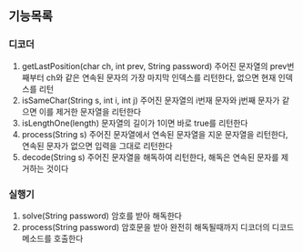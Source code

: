## 기능목록

### 디코더
1. getLastPosition(char ch, int prev, String password) 주어진 문자열의 prev번째부터 ch와 같은 연속된 문자의 가장 마지막 인덱스를 리턴한다, 없으면 현재 인덱스를 리턴
2. isSameChar(String s, int i, int j) 주어진 문자열의 i번재 문자와 j번째 문자가 같으면 이를 제거한 문자열을 리턴한다
3. isLengthOne(length) 문자열의 길이가 1이면 바로 true를 리턴한다
4. process(String s) 주어진 문자열에서 연속된 문자열을 지운 문자열을 리턴한다, 연속된 문자가 없으면 입력을 그대로 리턴한다
5. decode(String s) 주어진 문자열을 해독하여 리턴한다, 해독은 연속된 문자를 제거하는 것이다

### 실행기
1. solve(String password) 암호를 받아 해독한다
2. process(String password) 암호문을 받아 완전히 해독될때까지 디코더의 디코드 메소드를 호출한다